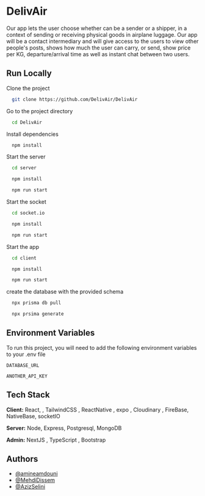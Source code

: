 # DelivAir

Our app lets the user choose whether can be a sender or a shipper, in a context of sending or receiving physical goods in airplane luggage. Our app will be a contact intermediary and will give access to the users to view other people's posts, shows how much the user can carry, or send, show price per KG, departure/arrival time as well as instant chat between two users.

## Run Locally

Clone the project

```bash
  git clone https://github.com/DelivAir/DelivAir
```

Go to the project directory

```bash
  cd DelivAir
```

Install dependencies

```bash
  npm install
```

Start the server

```bash
  cd server
```

```bash
  npm install
```

```bash
  npm run start
```

Start the socket

```bash
  cd socket.io
```

```bash
  npm install
```

```bash
  npm run start
```

Start the app

```bash
  cd client
```

```bash
  npm install
```

```bash
  npm run start
```

create the database with the provided schema

```bash
  npx prisma db pull
```

```bash
  npx prsima generate
```

## Environment Variables

To run this project, you will need to add the following environment variables to your .env file

`DATABASE_URL`

`ANOTHER_API_KEY`

## Tech Stack

**Client:** React, , TailwindCSS , ReactNative , expo , Cloudinary , FireBase, NativeBase, socketIO

**Server:** Node, Express, Postgresql, MongoDB

**Admin:** NextJS , TypeScript , Bootstrap

## Authors

- [@amineamdouni](https://github.com/amineamdouni)
- [@MehdiDissem](https://github.com/MehdiDissem)
- [@AzizSelini](https://github.com/AzizSelini)
